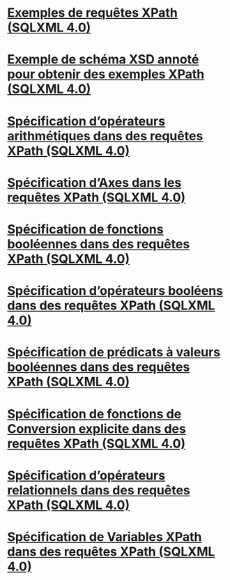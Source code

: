 # [Exemples de requêtes XPath (SQLXML 4.0)](sample-xpath-queries-sqlxml-4-0.md)

# [Exemple de schéma XSD annoté pour obtenir des exemples XPath (SQLXML 4.0)](sample-annotated-xsd-schema-for-xpath-examples-sqlxml-4-0.md)
# [Spécification d’opérateurs arithmétiques dans des requêtes XPath (SQLXML 4.0)](specifying-arithmetic-operators-in-xpath-queries-sqlxml-4-0.md)
# [Spécification d’Axes dans les requêtes XPath (SQLXML 4.0)](specifying-axes-in-xpath-queries-sqlxml-4-0.md)
# [Spécification de fonctions booléennes dans des requêtes XPath (SQLXML 4.0)](specifying-boolean-functions-in-xpath-queries-sqlxml-4-0.md)
# [Spécification d’opérateurs booléens dans des requêtes XPath (SQLXML 4.0)](specifying-boolean-operators-in-xpath-queries-sqlxml-4-0.md)
# [Spécification de prédicats à valeurs booléennes dans des requêtes XPath (SQLXML 4.0)](specifying-boolean-valued-predicates-in-xpath-queries-sqlxml-4-0.md)
# [Spécification de fonctions de Conversion explicite dans des requêtes XPath (SQLXML 4.0)](specifying-explicit-conversion-functions-in-xpath-queries-sqlxml-4-0.md)
# [Spécification d’opérateurs relationnels dans des requêtes XPath (SQLXML 4.0)](specifying-relational-operators-in-xpath-queries-sqlxml-4-0.md)
# [Spécification de Variables XPath dans des requêtes XPath (SQLXML 4.0)](specifying-xpath-variables-in-xpath-queries-sqlxml-4-0.md)
